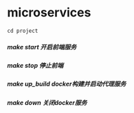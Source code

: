 # microservices
`cd project`
##### make start 开启前端服务
##### make stop 停止前端
##### make up_build docker构建并启动代理服务
##### make down 关闭docker服务

